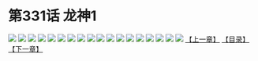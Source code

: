# 第331话 龙神1
![](https://s1.baozimh.com/scomic/sanyanxiaotianlu-samanhua/0/330-ako9/1.jpg)
![](https://s1.baozimh.com/scomic/sanyanxiaotianlu-samanhua/0/330-ako9/2.jpg)
![](https://s1.baozimh.com/scomic/sanyanxiaotianlu-samanhua/0/330-ako9/3.jpg)
![](https://s1.baozimh.com/scomic/sanyanxiaotianlu-samanhua/0/330-ako9/4.jpg)
![](https://s1.baozimh.com/scomic/sanyanxiaotianlu-samanhua/0/330-ako9/5.jpg)
![](https://s1.baozimh.com/scomic/sanyanxiaotianlu-samanhua/0/330-ako9/6.jpg)
![](https://s1.baozimh.com/scomic/sanyanxiaotianlu-samanhua/0/330-ako9/7.jpg)
![](https://s1.baozimh.com/scomic/sanyanxiaotianlu-samanhua/0/330-ako9/8.jpg)
![](https://s1.baozimh.com/scomic/sanyanxiaotianlu-samanhua/0/330-ako9/9.jpg)
![](https://s1.baozimh.com/scomic/sanyanxiaotianlu-samanhua/0/330-ako9/10.jpg)
![](https://s1.baozimh.com/scomic/sanyanxiaotianlu-samanhua/0/330-ako9/11.jpg)
![](https://s1.baozimh.com/scomic/sanyanxiaotianlu-samanhua/0/330-ako9/12.jpg)
![](https://s1.baozimh.com/scomic/sanyanxiaotianlu-samanhua/0/330-ako9/13.jpg)
![](https://s1.baozimh.com/scomic/sanyanxiaotianlu-samanhua/0/330-ako9/14.jpg)
![](https://s1.baozimh.com/scomic/sanyanxiaotianlu-samanhua/0/330-ako9/15.jpg)
![](https://s1.baozimh.com/scomic/sanyanxiaotianlu-samanhua/0/330-ako9/16.jpg)
![](https://s1.baozimh.com/scomic/sanyanxiaotianlu-samanhua/0/330-ako9/17.jpg)
![](https://s1.baozimh.com/scomic/sanyanxiaotianlu-samanhua/0/330-ako9/18.jpg)
[【上一章】](./330.md)
[【目录】](./README.md)
[【下一章】](./332.md)
